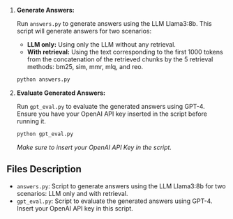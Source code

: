 1. **Generate Answers:**

   Run `answers.py` to generate answers using the LLM Llama3:8b. This script will generate answers for two scenarios:
   
   - **LLM only:** Using only the LLM without any retrieval.
   - **With retrieval:** Using the text corresponding to the first 1000 tokens from the concatenation of the retrieved chunks by the 5 retrieval methods: bm25, sim, mmr, mlq, and reo.

   ```sh
   python answers.py
   ```

2. **Evaluate Generated Answers:**

   Run `gpt_eval.py` to evaluate the generated answers using GPT-4. Ensure you have your OpenAI API key inserted in the script before running it.

   ```sh
   python gpt_eval.py
   ```

   *Make sure to insert your OpenAI API Key in the script.*

## Files Description

- `answers.py`: Script to generate answers using the LLM Llama3:8b for two scenarios: LLM only and with retrieval.
- `gpt_eval.py`: Script to evaluate the generated answers using GPT-4. Insert your OpenAI API key in this script.


